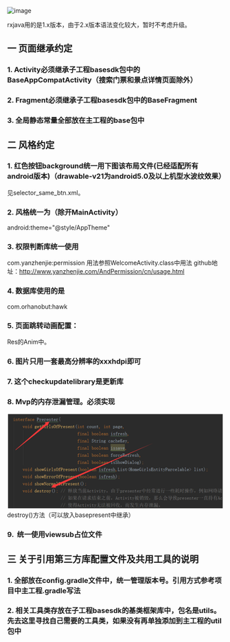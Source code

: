 
![image](https://github.com/BLiYing/MVPRxjavaDemo/blob/master/app%2Fsreenshots%2Ffulv1.gif)

rxjava用的是1.x版本，由于2.x版本语法变化较大，暂时不考虑升级。

## 一 页面继承约定

### 1.	Activity必须继承子工程basesdk包中的BaseAppCompatActivity（搜索门票和景点详情页面除外）

### 2.	Fragment必须继承子工程basesdk包中的BaseFragment

### 3.	全局静态常量全部放在主工程的base包中

## 二 风格约定

### 1.	红色按钮background统一用下图该布局文件(已经适配所有android版本)（drawable-v21为android5.0及以上机型水波纹效果）
见selector_same_btn.xml。

### 2.	风格统一为（除开MainActivity）
android:theme="@style/AppTheme"

### 3.	权限判断库统一使用
com.yanzhenjie:permission
用法参照WelcomeActivity.class中用法
github地址：http://www.yanzhenjie.com/AndPermission/cn/usage.html

### 4.	数据库使用的是
com.orhanobut:hawk

### 5.	页面跳转动画配置：
Res的Anim中。

### 6.	图片只用一套最高分辨率的xxxhdpi即可

### 7.	这个checkupdatelibrary是更新库

### 8.	Mvp的内存泄漏管理。必须实现
![image](https://github.com/BLiYing/MVPRxjavaDemo/blob/master/app%2Fsreenshots%2Fpic1.png)destroy()方法（可以放入basepresent中继承）

### 9.  统一使用viewsub占位文件

## 三 关于引用第三方库配置文件及共用工具的说明

### 1.	全部放在config.gradle文件中，统一管理版本号。引用方式参考项目中主工程.gradle写法

### 2.	相关工具类存放在子工程basesdk的基类框架库中，包名是utils。先去这里寻找自己需要的工具类，如果没有再单独添加到主工程的util包中







